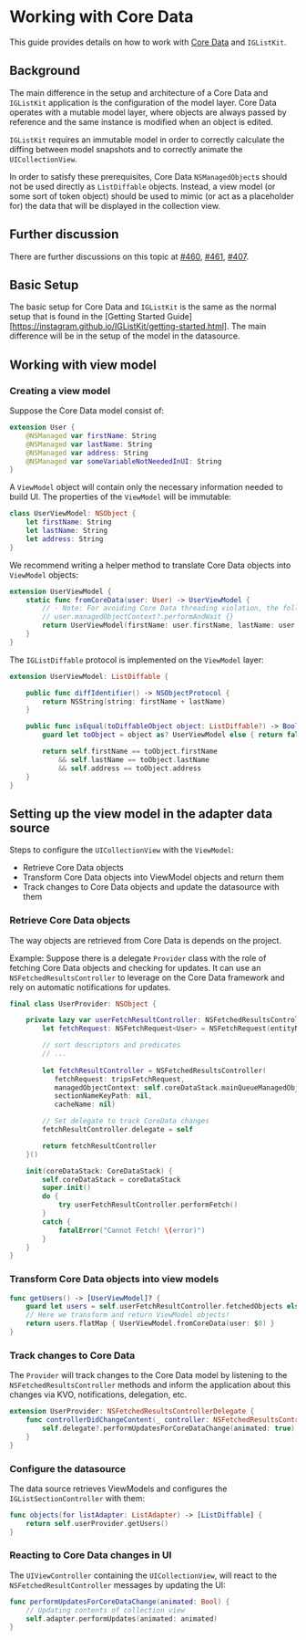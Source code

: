 # Working with Core Data

This guide provides details on how to work with [Core Data](https://developer.apple.com/library/content/documentation/Cocoa/Conceptual/CoreData/index.html) and `IGListKit`.

## Background

The main difference in the setup and architecture of a Core Data and `IGListKit` application is the configuration of the model layer. Core Data operates with a mutable model layer, where objects are always passed by reference and the same instance is modified when an object is edited.

`IGListKit` requires an immutable model in order to correctly calculate the diffing between model snapshots and to correctly animate the `UICollectionView`.

In order to satisfy these prerequisites, Core Data `NSManagedObject`s should not be used directly as `ListDiffable` objects. Instead, a view model (or some sort of token object) should be used to mimic (or act as a placeholder for) the data that will be displayed in the collection view.

## Further discussion

There are further discussions on this topic at [#460](https://github.com/Instagram/IGListKit/issues/460), [#461](https://github.com/Instagram/IGListKit/issues/461), [#407](https://github.com/Instagram/IGListKit/issues/407).

## Basic Setup

The basic setup for Core Data and `IGListKit` is the same as the normal setup that is found in the [Getting Started Guide][https://instagram.github.io/IGListKit/getting-started.html]. The main difference will be in the setup of the model in the datasource.

## Working with view model

### Creating a view model

Suppose the Core Data model consist of:

```swift
extension User {
    @NSManaged var firstName: String
    @NSManaged var lastName: String
    @NSManaged var address: String
    @NSManaged var someVariableNotNeededInUI: String
}
```

A `ViewModel` object will contain only the necessary information needed to build UI. The properties of the `ViewModel` will be immutable:

```swift
class UserViewModel: NSObject {
    let firstName: String
    let lastName: String
    let address: String
}
```

We recommend writing a helper method to translate Core Data objects into `ViewModel` objects:

```swift
extension UserViewModel {
    static func fromCoreData(user: User) -> UserViewModel {
        // - Note: For avoiding Core Data threading violation, the following code should be wrapped in a
        // user.managedObjectContext?.performAndWait {}
        return UserViewModel(firstName: user.firstName, lastName: user.lastName, address: user.lastName)
    }
}
```

The `IGListDiffable` protocol is implemented on the `ViewModel` layer:

```swift
extension UserViewModel: ListDiffable {

    public func diffIdentifier() -> NSObjectProtocol {
        return NSString(string: firstName + lastName)
    }

    public func isEqual(toDiffableObject object: ListDiffable?) -> Bool {
        guard let toObject = object as? UserViewModel else { return false }

        return self.firstName == toObject.firstName
            && self.lastName == toObject.lastName
            && self.address == toObject.address
    }
}
```

## Setting up the view model in the adapter data source

Steps to configure the `UICollectionView` with the `ViewModel`:

- Retrieve Core Data objects
- Transform Core Data objects into ViewModel objects and return them
- Track changes to Core Data objects and update the datasource with them

### Retrieve Core Data objects

The way objects are retrieved from Core Data is depends on the project. 

Example: Suppose there is a delegate `Provider` class with the role of fetching Core Data objects and checking for updates. It can use an `NSFetchedResultsController` to leverage on the Core Data framework and rely on automatic notifications for updates.

```swift
final class UserProvider: NSObject {

    private lazy var userFetchResultController: NSFetchedResultsController<User> = {
        let fetchRequest: NSFetchRequest<User> = NSFetchRequest(entityName: "User")

        // sort descriptors and predicates 
        // ...
    
        let fetchResultController = NSFetchedResultsController(
           fetchRequest: tripsFetchRequest,
           managedObjectContext: self.coreDataStack.mainQueueManagedObjectContext,
           sectionNameKeyPath: nil,
           cacheName: nil)

        // Set delegate to track CoreData changes
        fetchResultController.delegate = self

        return fetchResultController
    }()

    init(coreDataStack: CoreDataStack) {
        self.coreDataStack = coreDataStack
        super.init()
        do {
            try userFetchResultController.performFetch()
        }
        catch {
            fatalError("Cannot Fetch! \(error)")
        }
    }
}
```

### Transform Core Data objects into view models

```swift
func getUsers() -> [UserViewModel]? {
    guard let users = self.userFetchResultController.fetchedObjects else { return nil }
    // Here we transform and return ViewModel objects!
    return users.flatMap { UserViewModel.fromCoreData(user: $0) }
}
```

### Track changes to Core Data

The `Provider` will track changes to the Core Data model by listening to the `NSFetchedResultsController` methods and inform the application about this changes via KVO, notifications, delegation, etc.

```swift
extension UserProvider: NSFetchedResultsControllerDelegate {
    func controllerDidChangeContent(_ controller: NSFetchedResultsController<NSFetchRequestResult>) {
        self.delegate?.performUpdatesForCoreDataChange(animated: true)
    }
}
```

### Configure the datasource

The data source retrieves ViewModels and configures the `IGListSectionController` with them:

```swift
func objects(for listAdapter: ListAdapter) -> [ListDiffable] {
    return self.userProvider.getUsers()
}
```

### Reacting to Core Data changes in UI

The `UIViewController` containing the `UICollectionView`, will react to the `NSFetchedResultController` messages by updating the UI:

```swift
func performUpdatesForCoreDataChange(animated: Bool) {
    // Updating contents of collection view
    self.adapter.performUpdates(animated: animated)
}
```
